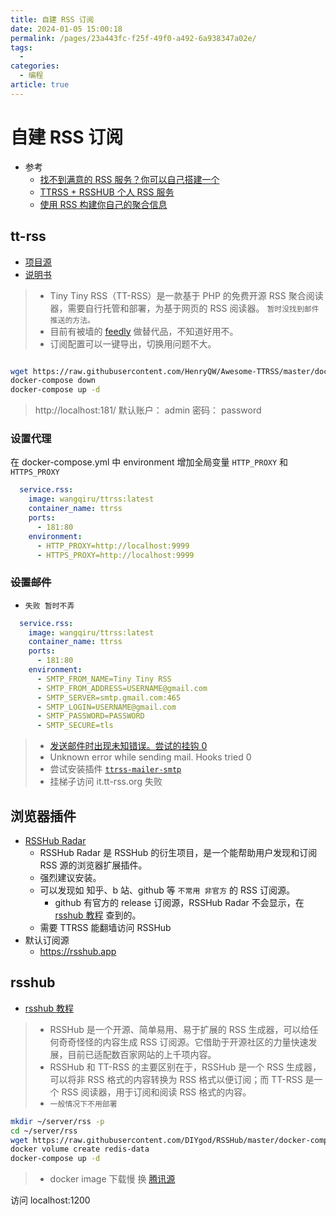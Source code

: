 ```yaml
---
title: 自建 RSS 订阅
date: 2024-01-05 15:00:18
permalink: /pages/23a443fc-f25f-49f0-a492-6a938347a02e/
tags:
  - 
categories:
  - 编程
article: true
---
```


# 自建 RSS 订阅

- 参考
  - [找不到满意的 RSS 服务？你可以自己搭建一个](https://sspai.com/post/57498)
  - [TTRSS + RSSHUB 个人 RSS 服务](https://zhuanlan.zhihu.com/p/162205077)
  - [使用 RSS 构建你自己的聚合信息](https://jasonkayzk.github.io/2019/09/23/%E4%BD%BF%E7%94%A8RSS%E6%9E%84%E5%BB%BA%E4%BD%A0%E8%87%AA%E5%B7%B1%E7%9A%84%E8%81%9A%E5%90%88%E4%BF%A1%E6%81%AF/)

## tt-rss

- [项目源](https://github.com/HenryQW/Awesome-TTRSS)
- [说明书](https://ttrss.henry.wang/zh/)

> - Tiny Tiny RSS（TT-RSS）是一款基于 PHP 的免费开源 RSS 聚合阅读器，需要自行托管和部署，为基于网页的 RSS 阅读器。
> `暂时没找到邮件推送的方法。`
> - 目前有被墙的 [feedly](https://feedly.com/) 做替代品，不知道好用不。
> - 订阅配置可以一键导出，切换用问题不大。

```bash

wget https://raw.githubusercontent.com/HenryQW/Awesome-TTRSS/master/docker-compose.yml
docker-compose down
docker-compose up -d
```

> http://localhost:181/
> 默认账户： admin 密码： password

### 设置代理

在 docker-compose.yml 中 environment 增加全局变量 `HTTP_PROXY` 和 `HTTPS_PROXY`

```yaml
  service.rss:
    image: wangqiru/ttrss:latest
    container_name: ttrss
    ports:
      - 181:80
    environment:
      - HTTP_PROXY=http://localhost:9999
      - HTTPS_PROXY=http://localhost:9999
```

### ~~设置邮件~~

- `失败 暂时不弄`

```yaml
  service.rss:
    image: wangqiru/ttrss:latest
    container_name: ttrss
    ports:
      - 181:80
    environment:
      - SMTP_FROM_NAME=Tiny Tiny RSS
      - SMTP_FROM_ADDRESS=USERNAME@gmail.com
      - SMTP_SERVER=smtp.gmail.com:465
      - SMTP_LOGIN=USERNAME@gmail.com
      - SMTP_PASSWORD=PASSWORD
      - SMTP_SECURE=tls
```

> - [发送邮件时出现未知错误。尝试的挂钩 0](https://github.com/HenryQW/tt-rss-mirror/blob/ba6a912abdcc3e324d809cc873923aec2a5982fe/classes/mailer.php#L18)
> - Unknown error while sending mail. Hooks tried 0
> - 尝试安装插件 [`ttrss-mailer-smtp`](https://docs.bitnami.com/aws/apps/tiny-tiny-rss/configuration/configure-smtp/)
> - 挂梯子访问 it.tt-rss.org 失败

## 浏览器插件

- [RSSHub Radar](https://chromewebstore.google.com/detail/rsshub-radar/kefjpfngnndepjbopdmoebkipbgkggaa)
  - RSSHub Radar 是 RSSHub 的衍生项目，是一个能帮助用户发现和订阅 RSS 源的浏览器扩展插件。
  - 强烈建议安装。
  - 可以发现如 知乎、b 站、github 等 `不常用 非官方` 的 RSS 订阅源。
    - github 有官方的 release 订阅源，RSSHub Radar 不会显示，在 [rsshub 教程](https://docs.rsshub.app/zh/api) 查到的。
  - 需要 TTRSS 能翻墙访问 RSSHub
- 默认订阅源
  - https://rsshub.app

## rsshub

- [rsshub 教程](https://docs.rsshub.app/zh/api)

> - RSSHub 是一个开源、简单易用、易于扩展的 RSS 生成器，可以给任何奇奇怪怪的内容生成 RSS 订阅源。它借助于开源社区的力量快速发展，目前已适配数百家网站的上千项内容。
> - RSSHub 和 TT-RSS 的主要区别在于，RSSHub 是一个 RSS 生成器，可以将非 RSS 格式的内容转换为 RSS 格式以便订阅；而 TT-RSS 是一个 RSS 阅读器，用于订阅和阅读 RSS 格式的内容。
> - `一般情况下不用部署`

```bash
mkdir ~/server/rss -p
cd ~/server/rss
wget https://raw.githubusercontent.com/DIYgod/RSSHub/master/docker-compose.yml
docker volume create redis-data
docker-compose up -d
```

> - docker image 下载慢 换 [腾讯源](https://cloud.tencent.com/document/product/1207/45596)

访问 localhost:1200

